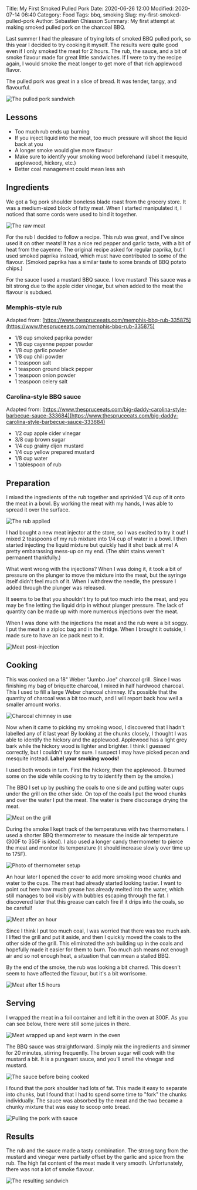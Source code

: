 Title: My First Smoked Pulled Pork
Date: 2020-06-26 12:00
Modified: 2020-07-14 06:40
Category: Food
Tags: bbq, smoking
Slug: my-first-smoked-pulled-pork
Author: Sebastien Chiasson
Summary: My first attempt at making smoked pulled pork on the charcoal BBQ.

Last summer I had the pleasure of trying lots of smoked BBQ pulled pork, so this year I decided to try cooking it myself. The results were quite good even if I only smoked the meat for 2 hours. The rub, the sauce, and a bit of smoke flavour made for great little sandwiches. If I were to try the recipe again, I would smoke the meat longer to get more of that rich applewood flavor.

The pulled pork was great in a slice of bread. It was tender, tangy, and flavourful.

![The pulled pork sandwich]({static}images/bbq/20200626_192839.jpg)

## Lessons

* Too much rub ends up burning
* If you inject liquid into the meat, too much pressure will shoot the liquid back at you
* A longer smoke would give more flavour
* Make sure to identify your smoking wood beforehand (label it mesquite, applewood, hickory, etc.)
* Better coal management could mean less ash

## Ingredients

We got a 1kg pork shoulder boneless blade roast from the grocery store. It was a medium-sized block of fatty meat. When I started manipulated it, I noticed that some cords were used to bind it together.

![The raw meat]({static}images/bbq/20200626_134045.jpg)

For the rub I decided to follow a recipe. This rub was great, and I've since used it on other meats! It has a nice red pepper and garlic taste, with a bit of heat from the cayenne. The original recipe asked for regular paprika, but I used smoked paprika instead, which must have contributed to some of the flavour. (Smoked paprika has a similar taste to some brands of BBQ potato chips.)

For the sauce I used a mustard BBQ sauce. I love mustard! This sauce was a bit strong due to the apple cider vinegar, but when added to the meat the flavour is subdued.

### Memphis-style rub

Adapted from: [https://www.thespruceeats.com/memphis-bbq-rub-335875](https://www.thespruceeats.com/memphis-bbq-rub-335875)

* 1/8 cup smoked paprika powder
* 1/8 cup cayenne pepper powder
* 1/8 cup garlic powder
* 1/8 cup chili powder
* 1 teaspoon salt
* 1 teaspoon ground black pepper
* 1 teaspoon onion powder
* 1 teaspoon celery salt

### Carolina-style BBQ sauce

Adapted from: [https://www.thespruceeats.com/big-daddy-carolina-style-barbecue-sauce-333684](https://www.thespruceeats.com/big-daddy-carolina-style-barbecue-sauce-333684)

* 1/2 cup apple cider vinegar
* 3/8 cup brown sugar
* 1/4 cup grainy dijon mustard
* 1/4 cup yellow prepared mustard
* 1/8 cup water
* 1 tablespoon of rub

## Preparation

I mixed the ingredients of the rub together and sprinkled 1/4 cup of it onto the meat in a bowl. By working the meat with my hands, I was able to spread it over the surface.

![The rub applied]({static}images/bbq/20200626_134520.jpg)

I had bought a new meat injector at the store, so I was excited to try it out! I mixed 2 teaspoons of my rub mixture into 1/4 cup of water in a bowl. I then started injecting the liquid mixture but quickly had it shot back at me! A pretty embarassing mess-up on my end. (The shirt stains weren't permanent thankfully.)

What went wrong with the injections? When I was doing it, it took a bit of pressure on the plunger to move the mixture into the meat, but the syringe itself didn't feel much of it. When I withdrew the needle, the pressure I added through the plunger was released.

It seems to be that you shouldn't try to put too much into the meat, and you may be fine letting the liquid drip in without plunger pressure. The lack of quantity can be made up with more numerous injections over the meat.

When I was done with the injections the meat and the rub were a bit soggy. I put the meat in a ziploc bag and in the fridge. When I brought it outside, I made sure to have an ice pack next to it.

![Meat post-injection]({static}images/bbq/20200626_140401.jpg)

## Cooking

This was cooked on a 18" Weber "Jumbo Joe" charcoal grill. Since I was finishing my bag of briquette charcoal, I mixed in half hardwood charcoal. This I used to fill a large Weber charcoal chimney. It's possible that the quantity of charcoal was a bit too much, and I will report back how well a smaller amount works.

![Charcoal chimney in use]({static}images/bbq/20200626_144902.jpg)

Now when it came to picking my smoking wood, I discovered that I hadn't labelled any of it last year! By looking at the chunks closely, I thought I was able to identify the hickory and the applewood. Applewood has a light grey bark while the hickory wood is lighter and brighter. I think I guessed correctly, but I couldn't say for sure. I suspect I may have picked pecan and mesquite instead. **Label your smoking woods!**

I used both woods in turn. First the hickory, then the applewood. (I burned some on the side while cooking to try to identify them by the smoke.)

The BBQ I set up by pushing the coals to one side and putting water cups under the grill on the other side. On top of the coals I put the wood chunks and over the water I put the meat. The water is there discourage drying the meat.

![Meat on the grill]({static}images/bbq/20200626_152740.jpg)

During the smoke I kept track of the temperatures with two thermometers. I used a shorter BBQ thermometer to measure the inside air temperature (300F to 350F is ideal). I also used a longer candy thermometer to pierce the meat and monitor its temperature (it should increase slowly over time up to 175F).

![Photo of thermometer setup]({static}images/bbq/20200626_153347.jpg)

An hour later I opened the cover to add more smoking wood chunks and water to the cups. The meat had already started looking tastier. I want to point out here how much grease has already melted into the water, which still manages to boil visibly with bubbles escaping through the fat. I discovered later that this grease can catch fire if it drips into the coals, so be careful!

![Meat after an hour]({static}images/bbq/20200626_163039.jpg)

Since I think I put too much coal, I was worried that there was too much ash. I lifted the grill and put it aside, and then I quickly moved the coals to the other side of the grill. This eliminated the ash building up in the coals and hopefully made it easier for them to burn. Too much ash means not enough air and so not enough heat, a situation that can mean a stalled BBQ.

By the end of the smoke, the rub was looking a bit charred. This doesn't seem to have affected the flavour, but it's a bit worrisome.

![Meat after 1.5 hours]({static}images/bbq/20200626_171659.jpg)

## Serving

I wrapped the meat in a foil container and left it in the oven at 300F. As you can see below, there were still some juices in there.

![Meat wrapped up and kept warm in the oven]({static}images/bbq/20200626_184504.jpg)

The BBQ sauce was straightforward. Simply mix the ingredients and simmer for 20 minutes, stirring frequently. The brown sugar will cook with the mustard a bit. It is a pungeant sauce, and you'll smell the vinegar and mustard.

![The sauce before being cooked]({static}images/bbq/20200626_190313.jpg)

I found that the pork shoulder had lots of fat. This made it easy to separate into chunks, but I found that I had to spend some time to "fork" the chunks individually. The sauce was absorbed by the meat and the two became a chunky mixture that was easy to scoop onto bread.

![Pulling the pork with sauce]({static}images/bbq/20200626_192833.jpg)

## Results

The rub and the sauce made a tasty combination. The strong tang from the mustard and vinegar were partially offset by the garlic and spice from the rub. The high fat content of the meat made it very smooth. Unfortunately, there was not a lot of smoke flavour.

![The resulting sandwich]({static}images/bbq/20200626_193156.jpg)

